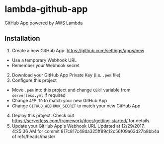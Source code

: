 # lambda-github-app

GitHub App powered by AWS Lambda 

## Installation

1) Create a new GitHub App: https://github.com/settings/apps/new
  - Use a temporary Webhook URL
  - Remember your Webhook secret
2) Download your GitHub App Private Key (i.e. `.pem` file)
3) Configure this project
  - Move `.pem` into this project and change `CERT` variable from `serverless.yml` if required
  - Change `APP_ID` to match your new GitHub App
  - Change `GITHUB_WEBHOOK_SECRET` to match your new GitHub App
4) Deploy this project. Check out https://serverless.com/framework/docs/getting-started/ for details.
5) Update your GitHub App's Webhook URL
Updated at 12/29/2017, 4:25:36 AM for commit 817c817c48da325ff89c12c56f09a63d27b8bb4a of refs/heads/master